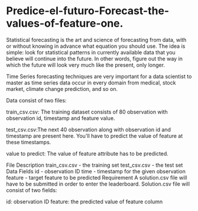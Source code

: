 # Predice-el-futuro-Forecast-the-values-of-feature-one.


Statistical forecasting is the art and science of forecasting from data, with or without knowing in advance what equation you should use. The idea is simple: look for statistical patterns in currently available data that you believe will continue into the future. In other words, figure out the way in which the future will look very much like the present, only longer.

Time Series forecasting techniques are very important for a data scientist to master as time series data occur in every domain from medical, stock market, climate change prediction, and so on.

Data consist of two files:

train_csv.csv: The training dataset consists of 80 observation with observation id, timestamp and feature value.

test_csv.csv:The next 40 observation along with observation id and timestamp are present here. You'll have to predict the value of feature at these timestamps.

value to predict: The value of feature attribute has to be predicted.

File Description
train_csv.csv - the training set
test_csv.csv - the test set
Data Fields
id - observation ID
time - timestamp for the given observation
feature - target feature to be predicted
Requirement
A solution.csv file will have to be submitted in order to enter the leaderboard. Solution.csv file will consist of two fields:

id: observation ID
feature: the predicted value of feature column
